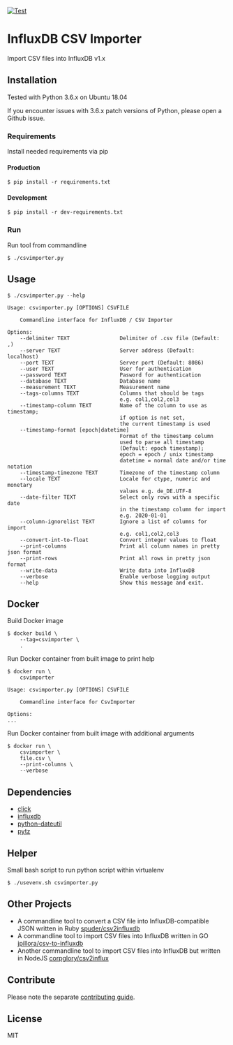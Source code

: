[![Test](https://github.com/escalate/influxdb-csv-importer/actions/workflows/test.yml/badge.svg?branch=master&event=push)](https://github.com/escalate/influxdb-csv-importer/actions/workflows/test.yml)

# InfluxDB CSV Importer

Import CSV files into InfluxDB v1.x

## Installation
Tested with Python 3.6.x on Ubuntu 18.04

If you encounter issues with 3.6.x patch versions of Python, please open a Github issue.

### Requirements
Install needed requirements via pip

#### Production
```
$ pip install -r requirements.txt
```

#### Development
```
$ pip install -r dev-requirements.txt
```

### Run
Run tool from commandline
```
$ ./csvimporter.py
```

## Usage
```
$ ./csvimporter.py --help

Usage: csvimporter.py [OPTIONS] CSVFILE

    Commandline interface for InfluxDB / CSV Importer

Options:
    --delimiter TEXT                Delimiter of .csv file (Default: ,)
    --server TEXT                   Server address (Default: localhost)
    --port TEXT                     Server port (Default: 8086)
    --user TEXT                     User for authentication
    --password TEXT                 Pasword for authentication
    --database TEXT                 Database name
    --measurement TEXT              Measurement name
    --tags-columns TEXT             Columns that should be tags
                                    e.g. col1,col2,col3
    --timestamp-column TEXT         Name of the column to use as timestamp;
                                    if option is not set,
                                    the current timestamp is used
    --timestamp-format [epoch|datetime]
                                    Format of the timestamp column
                                    used to parse all timestamp
                                    (Default: epoch timestamp);
                                    epoch = epoch / unix timestamp
                                    datetime = normal date and/or time notation
    --timestamp-timezone TEXT       Timezone of the timestamp column
    --locale TEXT                   Locale for ctype, numeric and monetary
                                    values e.g. de_DE.UTF-8
    --date-filter TEXT              Select only rows with a specific date
                                    in the timestamp column for import
                                    e.g. 2020-01-01
    --column-ignorelist TEXT        Ignore a list of columns for import
                                    e.g. col1,col2,col3
    --convert-int-to-float          Convert integer values to float
    --print-columns                 Print all column names in pretty json format
    --print-rows                    Print all rows in pretty json format
    --write-data                    Write data into InfluxDB
    --verbose                       Enable verbose logging output
    --help                          Show this message and exit.
```

## Docker
Build Docker image
```
$ docker build \
    --tag=csvimporter \
    .
```

Run Docker container from built image to print help
```
$ docker run \
    csvimporter

Usage: csvimporter.py [OPTIONS] CSVFILE

    Commandline interface for CsvImporter

Options:
...
```

Run Docker container from built image with additional arguments
```
$ docker run \
    csvimporter \
    file.csv \
    --print-columns \
    --verbose
```

## Dependencies
* [click](https://pypi.python.org/pypi/click)
* [influxdb](https://pypi.python.org/pypi/influxdb)
* [python-dateutil](https://pypi.python.org/pypi/python-dateutil)
* [pytz](https://pypi.python.org/pypi/pytz)

## Helper
Small bash script to run python script within virtualenv
```
$ ./usevenv.sh csvimporter.py
```

## Other Projects
* A commandline tool to convert a CSV file into InfluxDB-compatible JSON written in Ruby [spuder/csv2influxdb](https://github.com/spuder/csv2influxdb)
* A commandline tool to import CSV files into InfluxDB written in GO [jpillora/csv-to-influxdb](https://github.com/jpillora/csv-to-influxdb)
* Another commandline tool to import CSV files into InfluxDB but written in NodeJS [corpglory/csv2influx](https://github.com/CorpGlory/csv2influx)

## Contribute
Please note the separate [contributing guide](https://github.com/escalate/influxdb-csv-importer/blob/master/CONTRIBUTING.md).

## License
MIT
